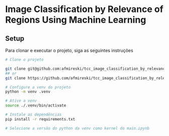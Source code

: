 # Image Classification by Relevance of Regions Using Machine Learning


## Setup
Para clonar e executar o projeto, siga as seguintes instruções

```bash
# Clone o projeto

git clone git@github.com:afmireski/tcc_image_classification_by_relevance_of_regions_using_machine_learning.git 
## or
git clone https://github.com/afmireski/tcc_image_classification_by_relevance_of_regions_using_machine_learning.git

# Configure a venv do projeto
python -m venv .venv    

# Ative a venv
source ./.venv/bin/activate

# Instale as dependências
pip install -r requirements.txt

# Selecione a versão do python da venv como kernel do main.ipynb

```